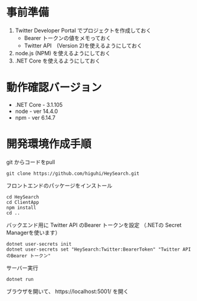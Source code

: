 # 事前準備

1. Twitter Developer Portal でプロジェクトを作成しておく
   - Bearer トークンの値をメモっておく
   - Twitter API　(Version 2)を使えるようにしておく
2. node.js (NPM) を使えるようにしておく
3. .NET Core を使えるようにしておく

# 動作確認バージョン

- .NET Core - 3.1.105
- node - ver 14.4.0
- npm - ver 6.14.7

# 開発環境作成手順

git からコードをpull

```
git clone https://github.com/higuhi/HeySearch.git
```

フロントエンドのパッケージをインストール

```
cd HeySearch
cd ClientApp
npm install 
cd ..
```

バックエンド用に Twitter API のBearer トークンを設定 （.NETの Secret Managerを使います）

```
dotnet user-secrets init
dotnet user-secrets set "HeySearch:Twitter:BearerToken" "Twitter API のBearer トークン"
```

サーバー実行

```
dotnet run 
```

ブラウザを開いて、 https://localhost:5001/ を開く

